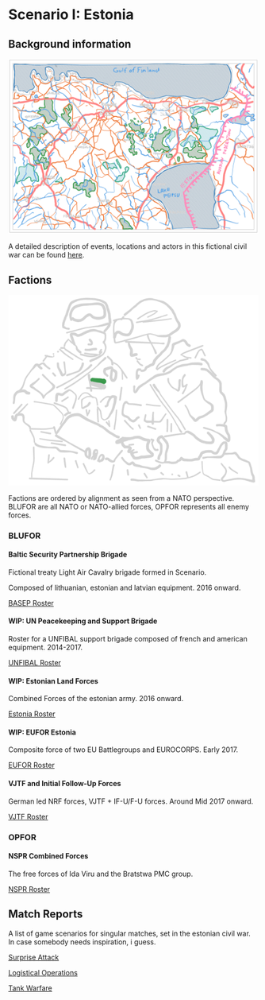 # Scenario I: Estonia

## Background information

![header](/scenarios/ressources/estonia-map.excalidraw.png)

A detailed description of events, locations and actors in this fictional civil
war can be found [here](/scenarios/estonia/background-information-estonia.md).

## Factions

![faction header](/factions/ressources/platoon-leader-nspr.excalidraw.png)

Factions are ordered by alignment as seen from a NATO perspective. BLUFOR are
all NATO or NATO-allied forces, OPFOR represents all enemy forces.

### BLUFOR

#### Baltic Security Partnership Brigade

Fictional treaty Light Air Cavalry brigade formed in Scenario.

Composed of lithuanian, estonian and latvian equipment. 2016 onward.

[BASEP Roster](/factions/Baltic%20Security%20Partnership%20Brigade.md)

#### WIP: UN Peacekeeping and Support Brigade

Roster for a UNFIBAL support brigade composed of french and
american equipment. 2014-2017.

[UNFIBAL Roster](/factions/UNFIBAL%20Forces.md)

#### WIP: Estonian Land Forces

Combined Forces of the estonian army. 2016 onward.

[Estonia Roster](/factions/Estonian%20Land%20Forces.md)

#### WIP: EUFOR Estonia

Composite force of two EU Battlegroups and EUROCORPS. Early 2017.

[EUFOR Roster](/factions/EUFOR%20Division.md)

#### VJTF and Initial Follow-Up Forces

German led NRF forces, VJTF + IF-U/F-U forces.
Around Mid 2017 onward.

[VJTF Roster](/factions/German%20VJTF%20Panzergrenadier%20Division.md)

### OPFOR

#### NSPR Combined Forces

The free forces of Ida Viru and the Bratstwa PMC group.

[NSPR Roster](/factions/NSPR%20Volunteer%20Rifle%20Contingent.md)

## Match Reports

A list of game scenarios for singular matches, set in the estonian civil war.
In case somebody needs inspiration, i guess.

[Surprise Attack](/reports/report-2.md)

[Logistical Operations](/reports/report-3.md)

[Tank Warfare](/reports/report-4.md)
